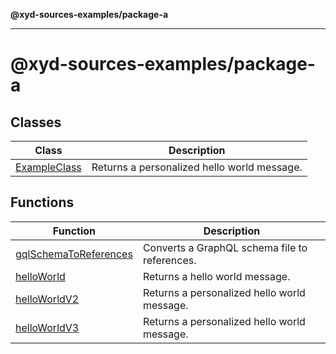 **@xyd-sources-examples/package-a**

***

# @xyd-sources-examples/package-a

## Classes

| Class | Description |
| ------ | ------ |
| [ExampleClass](classes/ExampleClass.md) | Returns a personalized hello world message. |

## Functions

| Function | Description |
| ------ | ------ |
| [gqlSchemaToReferences](functions/gqlSchemaToReferences.md) | Converts a GraphQL schema file to references. |
| [helloWorld](functions/helloWorld.md) | Returns a hello world message. |
| [helloWorldV2](functions/helloWorldV2.md) | Returns a personalized hello world message. |
| [helloWorldV3](functions/helloWorldV3.md) | Returns a personalized hello world message. |
